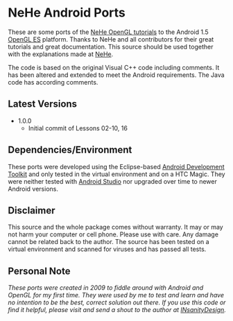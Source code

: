 # NeHe Android Ports
These are some ports of the [NeHe OpenGL tutorials][1] to the Android 1.5 [OpenGL ES][2] platform. Thanks to NeHe and all contributors for their great tutorials and great documentation. This source should be used together with the explanations made at [NeHe][3].

The code is based on the original Visual C++ code including comments. It has been altered and extended to meet the Android requirements. The Java code has according comments.

## Latest Versions
* 1.0.0
    * Initial commit of Lessons 02-10, 16

## Dependencies/Environment
These ports were developed using the Eclipse-based [Android Development Toolkit][4] and only tested in the virtual environment and on a HTC Magic. They were neither tested with [Android Studio][5] nor upgraded over time to newer Android versions.
    
## Disclaimer
This source and the whole package comes without warranty. It may or may not harm your computer or cell phone. Please use with care. Any damage cannot be related back to the author. The source has been tested on a virtual environment and scanned for viruses and has passed all tests.

## Personal Note
*These ports were created in 2009 to fiddle around with Android and OpenGL for my first time. They were used by me to test and learn and have no intention to be the best, correct solution out there. If you use this code or find it helpful, please visit and send a shout to the author at [INsanityDesign][6].*


  [1]: http://nehe.gamedev.net
  [2]: http://www.khronos.org/opengles/
  [3]: http://nehe.gamedev.net
  [4]: http://developer.android.com/sdk/installing/bundle.html
  [5]: http://developer.android.com/sdk/installing/studio.html
  [6]: http://www.insanitydesign.com